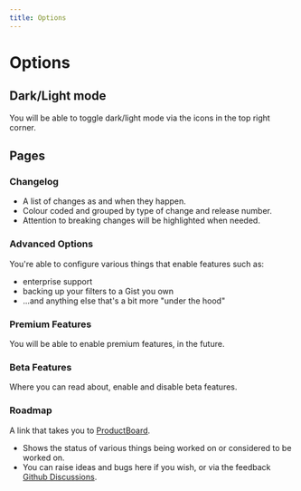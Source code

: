 ```yaml
---
title: Options
---
```


# Options

## Dark/Light mode

You will be able to toggle dark/light mode via the <GsfIcon icon="sun"/><GsfIcon icon="moon"/> icons in the top right corner.

## Pages

### <GsfIcon icon="log" size="24"/> Changelog

- A list of changes as and when they happen.
- Colour coded and grouped by type of change and release number.
- Attention to breaking changes will be highlighted when needed.

### <GsfIcon icon="gear" size="24"/> Advanced Options

You're able to configure various things that enable features such as:
- enterprise support
- backing up your filters to a Gist you own
- ...and anything else that's a bit more "under the hood"

### <GsfIcon icon="trophy" size="24"/> Premium Features

You will be able to enable premium features, in the future.


### <GsfIcon icon="beaker" size="24"/> Beta Features

Where you can read about, enable and disable beta features.

### <GsfIcon icon="rocket" size="24"/> Roadmap

A link that takes you to [ProductBoard](https://portal.productboard.com/4uroraskye-portal/2-github-saved-filters-roadmap).
- Shows the status of various things being worked on or considered to be worked on.
- You can raise ideas and bugs here if you wish, or via the feedback [Github Discussions](https://github.com/EmilyRosina/gsf-docs/discussions).
